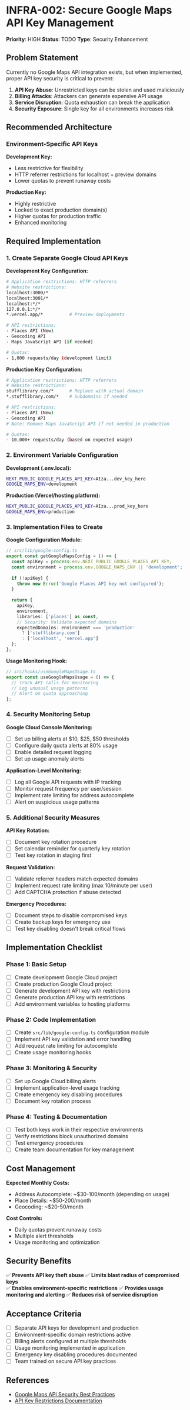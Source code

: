 # INFRA-002: Secure Google Maps API Key Management

**Priority**: HIGH
**Status**: TODO
**Type**: Security Enhancement

## Problem Statement

Currently no Google Maps API integration exists, but when implemented, proper API key security is critical to prevent:

1. **API Key Abuse**: Unrestricted keys can be stolen and used maliciously
2. **Billing Attacks**: Attackers can generate expensive API usage
3. **Service Disruption**: Quota exhaustion can break the application
4. **Security Exposure**: Single key for all environments increases risk

## Recommended Architecture

### Environment-Specific API Keys

**Development Key:**
- Less restrictive for flexibility
- HTTP referrer restrictions for localhost + preview domains
- Lower quotas to prevent runaway costs

**Production Key:**
- Highly restrictive
- Locked to exact production domain(s)
- Higher quotas for production traffic
- Enhanced monitoring

## Required Implementation

### 1. Create Separate Google Cloud API Keys

**Development Key Configuration:**
```bash
# Application restrictions: HTTP referrers
# Website restrictions:
localhost:3000/*
localhost:3001/*  
localhost:*/*
127.0.0.1:*/*
*.vercel.app/*          # Preview deployments

# API restrictions:
- Places API (New)
- Geocoding API
- Maps JavaScript API (if needed)

# Quotas:
- 1,000 requests/day (development limit)
```

**Production Key Configuration:**
```bash
# Application restrictions: HTTP referrers  
# Website restrictions:
stufflibrary.com/*      # Replace with actual domain
*.stufflibrary.com/*    # Subdomains if needed

# API restrictions:
- Places API (New)
- Geocoding API
# Note: Remove Maps JavaScript API if not needed in production

# Quotas:
- 10,000+ requests/day (based on expected usage)
```

### 2. Environment Variable Configuration

**Development (.env.local):**
```bash
NEXT_PUBLIC_GOOGLE_PLACES_API_KEY=AIza...dev_key_here
GOOGLE_MAPS_ENV=development
```

**Production (Vercel/hosting platform):**
```bash
NEXT_PUBLIC_GOOGLE_PLACES_API_KEY=AIza...prod_key_here
GOOGLE_MAPS_ENV=production
```

### 3. Implementation Files to Create

**Google Configuration Module:**
```typescript
// src/lib/google-config.ts
export const getGoogleMapsConfig = () => {
  const apiKey = process.env.NEXT_PUBLIC_GOOGLE_PLACES_API_KEY;
  const environment = process.env.GOOGLE_MAPS_ENV || 'development';
  
  if (!apiKey) {
    throw new Error('Google Places API key not configured');
  }
  
  return {
    apiKey,
    environment,
    libraries: ['places'] as const,
    // Security: Validate expected domains
    expectedDomains: environment === 'production' 
      ? ['stufflibrary.com'] 
      : ['localhost', 'vercel.app']
  };
};
```

**Usage Monitoring Hook:**
```typescript
// src/hooks/useGoogleMapsUsage.ts
export const useGoogleMapsUsage = () => {
  // Track API calls for monitoring
  // Log unusual usage patterns
  // Alert on quota approaching
};
```

### 4. Security Monitoring Setup

**Google Cloud Console Monitoring:**
- [ ] Set up billing alerts at $10, $25, $50 thresholds
- [ ] Configure daily quota alerts at 80% usage
- [ ] Enable detailed request logging
- [ ] Set up usage anomaly alerts

**Application-Level Monitoring:**
- [ ] Log all Google API requests with IP tracking
- [ ] Monitor request frequency per user/session
- [ ] Implement rate limiting for address autocomplete
- [ ] Alert on suspicious usage patterns

### 5. Additional Security Measures

**API Key Rotation:**
- [ ] Document key rotation procedure
- [ ] Set calendar reminder for quarterly key rotation
- [ ] Test key rotation in staging first

**Request Validation:**
- [ ] Validate referrer headers match expected domains
- [ ] Implement request rate limiting (max 10/minute per user)
- [ ] Add CAPTCHA protection if abuse detected

**Emergency Procedures:**
- [ ] Document steps to disable compromised keys
- [ ] Create backup keys for emergency use
- [ ] Test key disabling doesn't break critical flows

## Implementation Checklist

### Phase 1: Basic Setup
- [ ] Create development Google Cloud project
- [ ] Create production Google Cloud project  
- [ ] Generate development API key with restrictions
- [ ] Generate production API key with restrictions
- [ ] Add environment variables to hosting platforms

### Phase 2: Code Implementation
- [ ] Create `src/lib/google-config.ts` configuration module
- [ ] Implement API key validation and error handling
- [ ] Add request rate limiting for autocomplete
- [ ] Create usage monitoring hooks

### Phase 3: Monitoring & Security
- [ ] Set up Google Cloud billing alerts
- [ ] Implement application-level usage tracking
- [ ] Create emergency key disabling procedures
- [ ] Document key rotation process

### Phase 4: Testing & Documentation
- [ ] Test both keys work in their respective environments
- [ ] Verify restrictions block unauthorized domains
- [ ] Test emergency procedures
- [ ] Create team documentation for key management

## Cost Management

**Expected Monthly Costs:**
- Address Autocomplete: ~$30-100/month (depending on usage)
- Place Details: ~$50-200/month
- Geocoding: ~$20-50/month

**Cost Controls:**
- Daily quotas prevent runaway costs
- Multiple alert thresholds
- Usage monitoring and optimization

## Security Benefits

✅ **Prevents API key theft abuse**
✅ **Limits blast radius of compromised keys**  
✅ **Enables environment-specific restrictions**
✅ **Provides usage monitoring and alerting**
✅ **Reduces risk of service disruption**

## Acceptance Criteria

- [ ] Separate API keys for development and production
- [ ] Environment-specific domain restrictions active
- [ ] Billing alerts configured at multiple thresholds
- [ ] Usage monitoring implemented in application
- [ ] Emergency key disabling procedures documented
- [ ] Team trained on secure API key practices

## References

- [Google Maps API Security Best Practices](https://developers.google.com/maps/api-security-best-practices)
- [API Key Restrictions Documentation](https://developers.google.com/maps/documentation/embed/get-api-key#restrict_key)